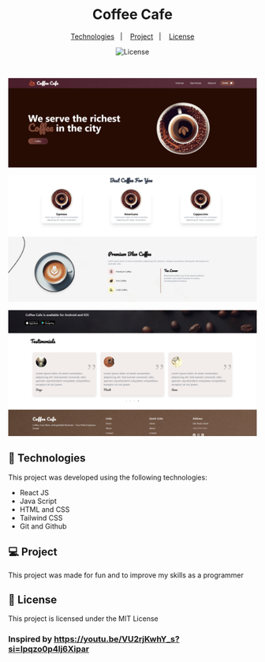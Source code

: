 <h1 align="center"> Coffee Cafe</h1>

<p align="center">
  <a href="#-technologies">Technologies</a>&nbsp;&nbsp;&nbsp;|&nbsp;&nbsp;&nbsp;
  <a href="#-project">Project</a>&nbsp;&nbsp;&nbsp;|&nbsp;&nbsp;&nbsp;
  <a href="#memo-license">License</a>
</p>

<p align="center">
  <img alt="License" src="https://img.shields.io/static/v1?label=license&message=MIT&color=B88E2F&labelColor=000000">
</p>

<br>

<p align="center">
  <img alt="" src=".github/preview-1.PNG">
</p>
<p align="center">
  <img alt="" src=".github/preview-2.PNG">
</p>
<p align="center">
  <img alt="" src=".github/preview-3.PNG">
</p>


## 🚀 Technologies

This project was developed using the following technologies:

- React JS
- Java Script
- HTML and CSS
- Tailwind CSS
- Git and Github

## 💻 Project

This project was made for fun and to improve my skills as a programmer



## :memo: License

This project is licensed under the MIT License


<h3>Inspired by <a href="https://youtu.be/VU2rjKwhY_s?si=lpqzo0p4lj6Xipar" target ="blank">https://youtu.be/VU2rjKwhY_s?si=lpqzo0p4lj6Xipar</a></h3>   